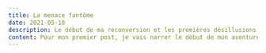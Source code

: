 ```yaml
---
title: La menace fantôme
date: 2021-05-10
description: Le début de ma reconversion et les premières désillusions.
content: Pour mon premier post, je vais narrer le début de mon aventure de "Développeur web junior++, mais pas trop non plus". Évidemment, cet article n'engage que moi et je n'ai pas la prétention d'être la référence en matière de junior. Bref, voilà, au moment où j'écris, ça fait six mois que je suis à la recherche d'un poste et franchement, c'est plus dur que j'imaginais. Tout commence à la fin de ma formation chez OC (Openclassrooms), j'ai enchaîné direct en postulant à des annonces et pour différents cabinets de recrutement, j'ai eu quelques retours, mais rien de sérieux, donc je continue. Au bout de quelques semaines, je commence à déjanter sur la réponse des recruteurs "Vous manquez d'Exp... blah blah, Next". Et là, je me suis dit "Sheesh !". C'est pas cool ça, j'ai lu plein d'articles de blogs et de magazine disant que la planète Terre manquait cruellement de Développeur, on m'aurait menti ? Quelque part, non, car le manque de développeurs est une réalité même en ce moment, et mes premiers CV envoyé remonte à 2018, ce qui déforme la réalité, c'est le manque de précision dans le type de Dev recherché, en gros ils recherchent des Dev "Sénior" Alias "John Doe, the missing dude". Le constat étant ce qu'il est, j'ai continué a postuler et c'est grâce à un piston comme disent les vieux que j'ai eu mon premier poste en développement, ça m'aura pris presque cinq mois pour trouver, c'est long ? Je pense que ça dépend de la perception qu'on a dû marché du travail, ça dépend surtout de sa situation, sans emploi, travail difficile, en reconversion, etc. Maintenant, quoi ! La réponse, je ne l'ai pas, j'ai échangé avec des futurs Dev en reconversion via les réseaux, et nous somme tous les mêmes, notre plus gros point faible, c'est notre manque de réseau, est-ce la seule raison? Non, évidemment. La technique, la connaissance des process de recrutement, la mauvaise préparation au test, pour ne citer que ça, tous les autres facteurs son très important, mais es-ce déterminant d'avoir une personne dans votre entourage qui peut faire passer votre CV pour décrocher le 1er boulot, "UN GROS OUIII!", j'entends déjà dire que, "... Et patati et patata, j'ai trouvé tout seul, Im self-made". Oui, c'est super si ton profil tape dans l'œil des RH et qu’à force de candidature, tu es sélectionné, mais moi, j'ai exercé pas mal de métier et j'ai souvent été pris grâce à mon réseau, et que seules certaines grosses sociétés recrutes par la voie officielle, c'est le problème, maintenant parlons des solutions, comment grossir ton réseau, comment le choisir. C'est dommage, je n'ai pas d'e-book ou de tuto pour répondre à ça, mais j'ai un conseil qui parait logique. Faut être sympa avec tout le monde, ne pas sous-estimer le pouvoir des soft skills, moi je pense que tout peut être obtenu avec un sourire sincère, de la bienveillance, une aide désintéressée, bref tout ce qui fait que tu n'es pas l'abbé pierre ni Mandela ou sœur Emmanuel. Sur cette dernière, je vous laisse méditer là-dessus, et rdv au prochain épisode.
---
```

